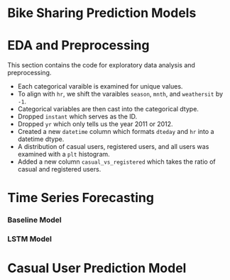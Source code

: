 # Bike Sharing Prediction Models

# EDA and Preprocessing
This section contains the code for exploratory data analysis and preprocessing. 
- Each categorical varaible is examined for unique values.
- To align with `hr`, we shift the varaibles `season`, `mnth`, and `weathersit` by `-1`.
- Categorical variables are then cast into the categorical dtype.
- Dropped `instant` which serves as the ID.
- Dropped `yr` which only tells us the year 2011 or 2012.
- Created a new `datetime` column which formats `dteday` and `hr` into a datetime dtype.
- A distribution of casual users, registered users, and all users was examined with a `plt` histogram.
- Added a new column `casual_vs_registered` which takes the ratio of casual and registered users.
# Time Series Forecasting

### Baseline Model

### LSTM Model

# Casual User Prediction Model
